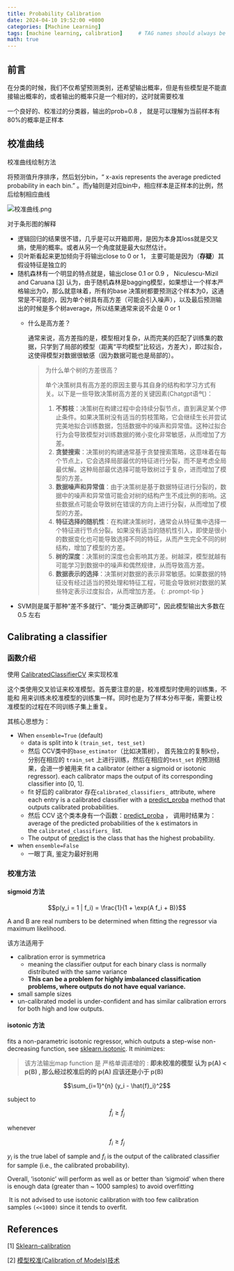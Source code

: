 ```yaml
---
title: Probability Calibration
date: 2024-04-10 19:52:00 +0800
categories: [Machine Learning]
tags: [machine learning, calibration]     # TAG names should always be lowercase
math: true
---
```


## 前言
在分类的时候，我们不仅希望预测类别，还希望输出概率，但是有些模型是不能直接输出概率的，或者输出的概率只是一个相对的，这时就需要校准


一个良好的、校准过的分类器，输出的prob=0.8 ， 就是可以理解为当前样本有80%的概率是正样本

## 校准曲线
校准曲线绘制方法

将预测值升序排序，然后划分bin，“ x-axis represents the average predicted probability in each bin.” 。而y轴则是对应bin中，相应样本是正样本的比例，然后绘制相应曲线

![校准曲线.png](https://s2.loli.net/2024/04/10/APQRTWiVeMFEYgU.png)

对于条形图的解释

- 逻辑回归的结果很不错，几乎是可以开箱即用，是因为本身其loss就是交叉熵，使用的概率。或者从另一个角度就是最大似然估计。
- 贝叶斯看起来更加倾向于将输出close to 0 or 1， 主要可能是因为（**存疑**）其假设特征是独立的
- 随机森林有一个明显的特点就是，输出close 0.1 or 0.9 ， Niculescu-Mizil and Caruana [[3]](https://scikit-learn.org/stable/modules/calibration.html#id14) 认为，由于随机森林是bagging模型，如果想让一个样本严格输出为0，那么就意味着，所有的base 决策树都要预测这个样本为0，这通常是不可能的，因为单个树具有高方差（可能会引入噪声），以及最后预测输出的时候是多个树average，所以结果通常来说不会是 0 or 1
    - 什么是高方差？
        
        通常来说，高方差指的是，模型相对复杂，从而完美的匹配了训练集的数据，只学到了局部的模型（距离“平均模型”比较远，方差大），即过拟合，这使得模型对数据很敏感（因为数据可能也是局部的）。
        
        > 为什么单个树的方差很高？
        > 
        > 
        > 单个决策树具有高方差的原因主要与其自身的结构和学习方式有关。以下是一些导致决策树高方差的关键因素(Chatgpt语气)：
        > 
        > 1. **不剪枝**：决策树在构建过程中会持续分裂节点，直到满足某个停止条件。如果决策树没有适当的剪枝策略，它会继续生长并尝试完美地拟合训练数据，包括数据中的噪声和异常值。这种过拟合行为会导致模型对训练数据的微小变化非常敏感，从而增加了方差。
        > 2. **贪婪搜索**：决策树的构建通常基于贪婪搜索策略，这意味着在每个节点上，它会选择局部最优的特征进行分裂，而不是考虑全局最优解。这种局部最优选择可能导致树过于复杂，进而增加了模型的方差。
        > 3. **数据噪声和异常值**：由于决策树是基于数据特征进行分裂的，数据中的噪声和异常值可能会对树的结构产生不成比例的影响。这些数据点可能会导致树在错误的方向上进行分裂，从而增加了模型的方差。
        > 4. **特征选择的随机性**：在构建决策树时，通常会从特征集中选择一个特征进行节点分裂。如果没有适当的随机性引入，即使是很小的数据变化也可能导致选择不同的特征，从而产生完全不同的树结构，增加了模型的方差。
        > 5. **树的深度**：决策树的深度也会影响其方差。树越深，模型就越有可能学习到数据中的噪声和偶然规律，从而导致高方差。
        > 6. **数据表示的选择**：决策树对数据的表示非常敏感。如果数据的特征没有经过适当的预处理和特征工程，可能会导致树对数据的某些特定表示过度拟合，从而增加方差。
        {: .prompt-tip }
- SVM则是属于那种“差不多就行”、“能分类正确即可”，因此模型输出大多数在0.5 左右


## Calibrating a classifier

### 函数介绍

使用 [CalibratedClassifierCV](https://scikit-learn.org/stable/modules/generated/sklearn.calibration.CalibratedClassifierCV.html#sklearn.calibration.CalibratedClassifierCV) 来实现校准

这个类使用交叉验证来校准模型。首先要注意的是，校准模型时使用的训练集，不能和 用来训练未校准模型的训练集一样。同时也是为了样本分布平衡，需要让校准模型的过程在不同训练子集上重复。

其核心思想为：

- When `ensemble=True` (default)
    - data is split into k `(train_set, test_set)`
    - 然后  CCV类中的`base_estimator`（比如决策树）， 首先独立的复制k份，分别在相应的 `train_set` 上进行训练，然后在相应的`test_set` 的预测结果，会进一步被用来 fit a calibrator (either a sigmoid or isotonic regressor).  each calibrator maps the output of its corresponding classifier into [0, 1].
    - fit 好后的 calibrator 存在`calibrated_classifiers_` attribute, where each entry is a calibrated classifier with a [predict_proba](https://scikit-learn.org/stable/glossary.html#term-predict_proba) method that outputs calibrated probabilities.
    - 然后 CCV 这个类本身有一个函数：[predict_proba](https://scikit-learn.org/stable/glossary.html#term-predict_proba) ， 调用时结果为：average of the predicted probabilities of the `k` estimators in the `calibrated_classifiers_` list.
    - The output of [predict](https://scikit-learn.org/stable/glossary.html#term-predict) is the class that has the highest probability.
- when  `ensemble=False`
    - 一眼丁真, 鉴定为最好别用

### 校准方法
#### sigmoid 方法

$$p(y_i = 1 | f_i) = \frac{1}{1 + \exp(A f_i + B)}$$

A and B are real numbers to be determined when fitting the regressor via maximum likelihood.

该方法适用于
- calibration error is symmetrica
    - meaning the classifier output for each binary class is normally distributed with the same variance
    - **This can be a problem for highly imbalanced classification problems, where outputs do not have equal variance.**
- small sample sizes
- un-calibrated model is under-confident and has similar calibration errors for both high and low outputs.

#### isotonic 方法

fits a non-parametric isotonic regressor, which outputs a step-wise non-decreasing function, see [sklearn.isotonic](https://scikit-learn.org/stable/modules/classes.html#module-sklearn.isotonic). It minimizes:
> 该方法输出map function 是 严格单调递增的 : **即未校准的模型 认为 p(A) < p(B) , 那么经过校准后的的 p(A) 应该还是小于 p(B)**


$$\sum_{i=1}^{n} (y_i - \hat{f}_i)^2$$

subject to 

$$\hat{f}_i \geq \hat{f}_j$$

whenever

$$f_i \geq f_j$$

$y_i$ is the true label of sample and $f_i$ is the output of the calibrated classifier for sample
(i.e., the calibrated probability).

Overall, ‘isotonic’ will perform as well as or better than ‘sigmoid’ when there is enough data (greater than ~ 1000 samples) to avoid overfitting

 It is not advised to use isotonic calibration with too few calibration samples `(<<1000)` since it tends to overfit.


## References

[1] [Sklearn-calibration](https://scikit-learn.org/stable/modules/calibration.html)

[2] [模型校准(Calibration of Models)技术](https://zhuanlan.zhihu.com/p/502959226)